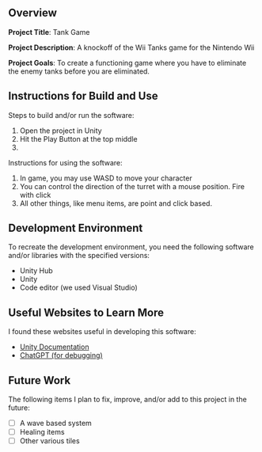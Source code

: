 ## Overview

**Project Title**: Tank Game

**Project Description**: A knockoff of the Wii Tanks game for the Nintendo Wii

**Project Goals**: To create a functioning game where you have to eliminate the enemy tanks before you are eliminated.

## Instructions for Build and Use

Steps to build and/or run the software:

1. Open the project in Unity
2. Hit the Play Button at the top middle
3.

Instructions for using the software:

1. In game, you may use WASD to move your character
2. You can control the direction of the turret with a mouse position. Fire with click
3. All other things, like menu items, are point and click based.

## Development Environment 

To recreate the development environment, you need the following software and/or libraries with the specified versions:

* Unity Hub
* Unity
* Code editor (we used Visual Studio)

## Useful Websites to Learn More

I found these websites useful in developing this software:

* [Unity Documentation](https://docs.unity3d.com/6000.0/Documentation/ScriptReference/SceneManagement.SceneManager.LoadScene.html)
* [ChatGPT (for debugging)](chat.openai.com)

## Future Work

The following items I plan to fix, improve, and/or add to this project in the future:

* [ ] A wave based system
* [ ] Healing items
* [ ] Other various tiles

